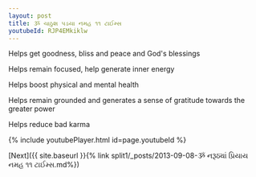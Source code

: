 ```yaml
---
layout: post
title: ૐ ચાઠુશ પડયા નમહ ૧૧ ટાઈમ્સ
youtubeId: RJP4EMkiklw
---
```

 
 
Helps get goodness, bliss and peace and God's blessings
 
Helps remain focused, help generate inner energy 
 
Helps boost physical and mental health 
 
Helps remain grounded and generates a sense of gratitude towards the greater power 
 
Helps reduce bad karma
 
 
 
 


{% include youtubePlayer.html id=page.youtubeId %}
 
[Next]({{ site.baseurl }}{% link  split1/_posts/2013-09-08-ૐ નરૂઠ્યાં પ્રિયાય નમહ ૧૧ ટાઈમ્સ.md%})
 
